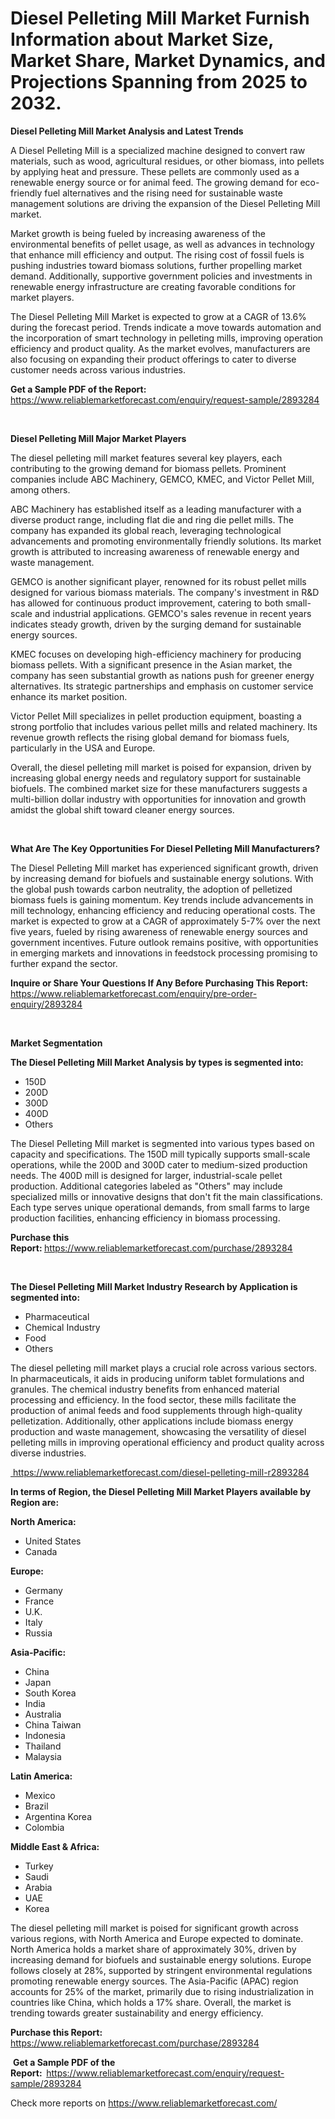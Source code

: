 <p><h1>Diesel Pelleting Mill Market Furnish Information about Market Size, Market Share, Market Dynamics, and Projections Spanning from 2025 to 2032.</h1></p><p><strong>Diesel Pelleting Mill Market Analysis and Latest Trends</strong></p>
<p><p>A Diesel Pelleting Mill is a specialized machine designed to convert raw materials, such as wood, agricultural residues, or other biomass, into pellets by applying heat and pressure. These pellets are commonly used as a renewable energy source or for animal feed. The growing demand for eco-friendly fuel alternatives and the rising need for sustainable waste management solutions are driving the expansion of the Diesel Pelleting Mill market.</p><p>Market growth is being fueled by increasing awareness of the environmental benefits of pellet usage, as well as advances in technology that enhance mill efficiency and output. The rising cost of fossil fuels is pushing industries toward biomass solutions, further propelling market demand. Additionally, supportive government policies and investments in renewable energy infrastructure are creating favorable conditions for market players.</p><p>The Diesel Pelleting Mill Market is expected to grow at a CAGR of 13.6% during the forecast period. Trends indicate a move towards automation and the incorporation of smart technology in pelleting mills, improving operation efficiency and product quality. As the market evolves, manufacturers are also focusing on expanding their product offerings to cater to diverse customer needs across various industries.</p></p>
<p><strong>Get a Sample PDF of the Report:&nbsp;</strong> <a href="https://www.reliablemarketforecast.com/enquiry/request-sample/2893284?utm_campaign=2397&utm_medium=2&utm_source=Github&utm_content=ia&utm_term=15032025&utm_id=diesel-pelleting-mill">https://www.reliablemarketforecast.com/enquiry/request-sample/2893284</a></p>
<p>&nbsp;</p>
<p><strong>Diesel Pelleting Mill Major Market Players</strong></p>
<p><p>The diesel pelleting mill market features several key players, each contributing to the growing demand for biomass pellets. Prominent companies include ABC Machinery, GEMCO, KMEC, and Victor Pellet Mill, among others. </p><p>ABC Machinery has established itself as a leading manufacturer with a diverse product range, including flat die and ring die pellet mills. The company has expanded its global reach, leveraging technological advancements and promoting environmentally friendly solutions. Its market growth is attributed to increasing awareness of renewable energy and waste management.</p><p>GEMCO is another significant player, renowned for its robust pellet mills designed for various biomass materials. The company's investment in R&D has allowed for continuous product improvement, catering to both small-scale and industrial applications. GEMCO's sales revenue in recent years indicates steady growth, driven by the surging demand for sustainable energy sources.</p><p>KMEC focuses on developing high-efficiency machinery for producing biomass pellets. With a significant presence in the Asian market, the company has seen substantial growth as nations push for greener energy alternatives. Its strategic partnerships and emphasis on customer service enhance its market position.</p><p>Victor Pellet Mill specializes in pellet production equipment, boasting a strong portfolio that includes various pellet mills and related machinery. Its revenue growth reflects the rising global demand for biomass fuels, particularly in the USA and Europe.</p><p>Overall, the diesel pelleting mill market is poised for expansion, driven by increasing global energy needs and regulatory support for sustainable biofuels. The combined market size for these manufacturers suggests a multi-billion dollar industry with opportunities for innovation and growth amidst the global shift toward cleaner energy sources.</p></p>
<p>&nbsp;</p>
<p><strong>What Are The Key Opportunities For Diesel Pelleting Mill Manufacturers?</strong></p>
<p><p>The Diesel Pelleting Mill market has experienced significant growth, driven by increasing demand for biofuels and sustainable energy solutions. With the global push towards carbon neutrality, the adoption of pelletized biomass fuels is gaining momentum. Key trends include advancements in mill technology, enhancing efficiency and reducing operational costs. The market is expected to grow at a CAGR of approximately 5-7% over the next five years, fueled by rising awareness of renewable energy sources and government incentives. Future outlook remains positive, with opportunities in emerging markets and innovations in feedstock processing promising to further expand the sector.</p></p>
<p><strong>Inquire or Share Your Questions If Any Before Purchasing This Report:</strong> <a href="https://www.reliablemarketforecast.com/enquiry/pre-order-enquiry/2893284?utm_campaign=2397&utm_medium=2&utm_source=Github&utm_content=ia&utm_term=15032025&utm_id=diesel-pelleting-mill">https://www.reliablemarketforecast.com/enquiry/pre-order-enquiry/2893284</a></p>
<p>&nbsp;</p>
<p><strong>Market Segmentation</strong></p>
<p><strong>The Diesel Pelleting Mill Market Analysis by types is segmented into:</strong></p>
<p><ul><li>150D</li><li>200D</li><li>300D</li><li>400D</li><li>Others</li></ul></p>
<p><p>The Diesel Pelleting Mill market is segmented into various types based on capacity and specifications. The 150D mill typically supports small-scale operations, while the 200D and 300D cater to medium-sized production needs. The 400D mill is designed for larger, industrial-scale pellet production. Additional categories labeled as "Others" may include specialized mills or innovative designs that don't fit the main classifications. Each type serves unique operational demands, from small farms to large production facilities, enhancing efficiency in biomass processing.</p></p>
<p><strong>Purchase this Report:&nbsp;</strong><a href="https://www.reliablemarketforecast.com/purchase/2893284?utm_campaign=2397&utm_medium=2&utm_source=Github&utm_content=ia&utm_term=15032025&utm_id=diesel-pelleting-mill">https://www.reliablemarketforecast.com/purchase/2893284</a></p>
<p>&nbsp;</p>
<p><strong>The Diesel Pelleting Mill Market Industry Research by Application is segmented into:</strong></p>
<p><ul><li>Pharmaceutical</li><li>Chemical Industry</li><li>Food</li><li>Others</li></ul></p>
<p><p>The diesel pelleting mill market plays a crucial role across various sectors. In pharmaceuticals, it aids in producing uniform tablet formulations and granules. The chemical industry benefits from enhanced material processing and efficiency. In the food sector, these mills facilitate the production of animal feeds and food supplements through high-quality pelletization. Additionally, other applications include biomass energy production and waste management, showcasing the versatility of diesel pelleting mills in improving operational efficiency and product quality across diverse industries.</p></p>
<p><a href="https://www.reliablemarketforecast.com/diesel-pelleting-mill-r2893284?utm_campaign=2397&utm_medium=2&utm_source=Github&utm_content=ia&utm_term=15032025&utm_id=diesel-pelleting-mill">&nbsp;https://www.reliablemarketforecast.com/diesel-pelleting-mill-r2893284</a></p>
<p><strong>In terms of Region, the Diesel Pelleting Mill Market Players available by Region are:</strong></p>
<p>
    <p> <strong> North America: </strong>
        <ul>
            <li>United States</li>
            <li>Canada</li>
        </ul>
        </p> 
    <p> <strong> Europe: </strong>
        <ul>
            <li>Germany</li>
            <li>France</li>
            <li>U.K.</li>
            <li>Italy</li>
            <li>Russia</li>
        </ul>
        </p> 
    <p> <strong> Asia-Pacific: </strong>
        <ul>
            <li>China</li>
            <li>Japan</li>
            <li>South Korea</li>
            <li>India</li>
            <li>Australia</li>
            <li>China Taiwan</li>
            <li>Indonesia</li>
            <li>Thailand</li>
            <li>Malaysia</li>
        </ul>
        </p> 
    <p> <strong> Latin America: </strong>
        <ul>
            <li>Mexico</li>
            <li>Brazil</li>
            <li>Argentina Korea</li>
            <li>Colombia</li>
        </ul>
        </p> 
    <p> <strong> Middle East & Africa: </strong>
        <ul>
            <li>Turkey</li>
            <li>Saudi</li>
            <li>Arabia</li>
            <li>UAE</li>
            <li>Korea</li>
        </ul>
    </p>
    </p>
<p><p>The diesel pelleting mill market is poised for significant growth across various regions, with North America and Europe expected to dominate. North America holds a market share of approximately 30%, driven by increasing demand for biofuels and sustainable energy solutions. Europe follows closely at 28%, supported by stringent environmental regulations promoting renewable energy sources. The Asia-Pacific (APAC) region accounts for 25% of the market, primarily due to rising industrialization in countries like China, which holds a 17% share. Overall, the market is trending towards greater sustainability and energy efficiency.</p></p>
<p><strong>Purchase this Report: </strong><a href="https://www.reliablemarketforecast.com/purchase/2893284?utm_campaign=2397&utm_medium=2&utm_source=Github&utm_content=ia&utm_term=15032025&utm_id=diesel-pelleting-mill">https://www.reliablemarketforecast.com/purchase/2893284</a></p>
<p>&nbsp;<strong>Get a Sample PDF of the Report:&nbsp;&nbsp;</strong><a href="https://www.reliablemarketforecast.com/enquiry/request-sample/2893284?utm_campaign=2397&utm_medium=2&utm_source=Github&utm_content=ia&utm_term=15032025&utm_id=diesel-pelleting-mill">https://www.reliablemarketforecast.com/enquiry/request-sample/2893284</a></p>
<p><strong></strong></p>
<p>Check more reports on <a href="https://www.reliablemarketforecast.com/?utm_campaign=2397&utm_medium=2&utm_source=Github&utm_content=ia&utm_term=15032025&utm_id=diesel-pelleting-mill">https://www.reliablemarketforecast.com/</a></p>